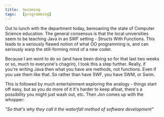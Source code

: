 ```yaml
---
title:  Swimming
tags:   [programming]
---
```


Out to lunch with the department today, bemoaning the state of Computer Science education. The general consensus is that the local universities seem to be teaching Java in an SWF setting - Structs With Functions. This leads to a seriously flawed notion of what OO programming is, and can seriously warp the still-forming mind of a new coder.

Because I am wont to do so (and have been doing so for that last two weeks or so, much to everyone's chagrin), I took this a step further. Really, if you're writing Java then what you have are methods, not functions. Even if you use them like that. So rather than have SWF, you have SWM, or Swim.

This is followed by much entertainment exploring the analogy - things start off easy, but as you do more of it it's harder to keep afloat, there's a possibility you might just wash out, etc. Then Jon comes up with the whopper:

_"So that's why they call it the waterfall method of software development"_


